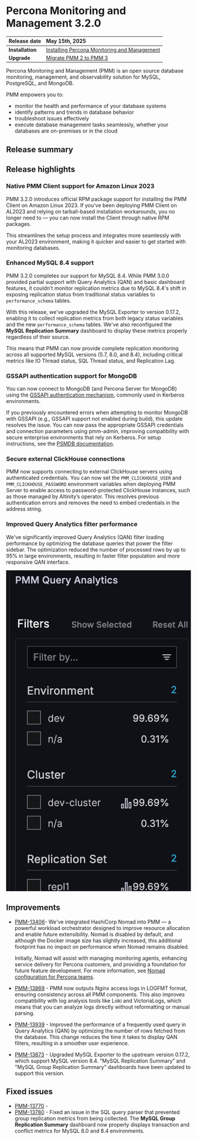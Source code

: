 # Percona Monitoring and Management 3.2.0 

| **Release date** | May 15th, 2025                                                                                  |
| ----------------- | :---------------------------------------------------------------------------------------------- |
| **Installation** | [Installing Percona Monitoring and Management](../quickstart/quickstart.md) |
| **Upgrade**| [Migrate PMM 2 to PMM 3](../pmm-upgrade/migrating_from_pmm_2.md)

Percona Monitoring and Management (PMM) is an open source database monitoring, management, and observability solution for MySQL, PostgreSQL, and MongoDB.

PMM empowers you to: 

- monitor the health and performance of your database systems
- identify patterns and trends in database behavior
- troubleshoot issues effectively
- execute database management tasks seamlessly, whether your databases are on-premises or in the cloud

## Release summary

## Release highlights

### Native PMM Client support for Amazon Linux 2023
PMM 3.2.0 introduces official RPM package support for installing the PMM Client on Amazon Linux 2023. If you’ve been deploying PMM Client on AL2023 and relying on tarball-based installation workarounds, you no longer need to — you can now install the Client through native RPM packages.

This streamlines the setup process and integrates more seamlessly with your AL2023 environment, making it quicker and easier to get started with monitoring databases.

### Enhanced MySQL 8.4 support

PMM 3.2.0 completes our support for MySQL 8.4. While PMM 3.0.0 provided partial support with Query Analytics (QAN) and basic dashboard features, it couldn't monitor replication metrics due to MySQL 8.4's shift in exposing replication status from traditional status variables to `performance_schema` tables.

With this release, we've upgraded the MySQL Exporter to version 0.17.2, enabling it to collect replication metrics from both legacy status variables and the new `performance_schema` tables. We've also reconfigured the **MySQL Replication Summary** dashboard to display these metrics properly regardless of their source.

This means that PMM can now provide complete replication monitoring across all supported MySQL versions (5.7, 8.0, and 8.4), including critical metrics like IO Thread status, SQL Thread status, and Replication Lag.

### GSSAPI authentication support for MongoDB
You can now connect to MongoDB (and Percona Server for MongoDB) using the [GSSAPI authentication mechanism](https://www.mongodb.com/docs/manual/tutorial/control-access-to-mongodb-with-kerberos-authentication/), commonly used in Kerberos environments.

If you previously encountered errors when attempting to monitor MongoDB with GSSAPI (e.g., GSSAPI support not enabled during build), this update resolves the issue. You can now pass the appropriate GSSAPI credentials and connection parameters using pmm-admin, improving compatibility with secure enterprise environments that rely on Kerberos. For setup instructions, see the [PSMDB documentation](https://docs.percona.com/percona-server-for-mongodb/8.0/).

###  Secure external ClickHouse connections 
PMM now supports connecting to external ClickHouse servers using authenticated credentials. You can now set the `PMM_CLICKHOUSE_USER` and `PMM_CLICKHOUSE_PASSWORD` environment variables when deploying PMM Server to enable access to password-protected ClickHouse instances, such as those managed by Altinity’s operator. This resolves previous authentication errors and removes the need to embed credentials in the address string.

### Improved Query Analytics filter performance
We've significantly improved Query Analytics (QAN) filter loading performance by optimizing the database queries that power the filter sidebar. The optimization reduced the number of processed rows by up to 95% in large environments, resulting in faster filter population and more responsive QAN interface.

![QAN filters](../images/QAN_filters.png)





## Improvements

- [PMM-13406](https://perconadev.atlassian.net/browse/PMM-13869)- We've integrated HashiCorp Nomad into PMM — a powerful workload orchestrator designed to improve resource allocation and enable future extensibility.
Nomad is disabled by default, and although the Docker image size has slightly increased, this additional footprint has no impact on performance when Nomad remains disabled.

    Initially, Nomad will assist with managing monitoring agents, enhancing service delivery for Percona customers, and providing a foundation for future feature development. For more information, see [Nomad configuration for Percona teams](../reference/nomad.md). 

- [PMM-13869](https://perconadev.atlassian.net/browse/PMM-13869) - PMM now outputs Nginx access logs in LOGFMT format, ensuring consistency across all PMM components. This also improves compatibility with log analysis tools like Loki and VictoriaLogs, which means that you can analyze logs directly without reformatting or manual parsing.

- [PMM-13939](https://perconadev.atlassian.net/browse/PMM-13939) - Improved the performance of a frequently used query in Query Analytics (QAN) by optimizing the number of rows fetched from the database. This change reduces the time it takes to display QAN filters, resulting in a smoother user experience.

- [PMM-13873](https://perconadev.atlassian.net/browse/PMM-13873) - Upgraded MySQL Exporter to the upstream version 0.17.2, which support MySQL version 8.4. “MySQL Replication Summary” and "MySQL Group Replication Summary" dashboards have been updated to support this version.

## Fixed issues

- [PMM-13770](https://perconadev.atlassian.net/browse/PMM-13770) - 
- [PMM-13780](https://perconadev.atlassian.net/browse/PMM-13780) - Fixed an issue in the SQL query parser that prevented group replication metrics from being collected. The **MySQL Group Replication Summary** dashboard now properly displays transaction and conflict metrics for MySQL 8.0 and 8.4 environments.
